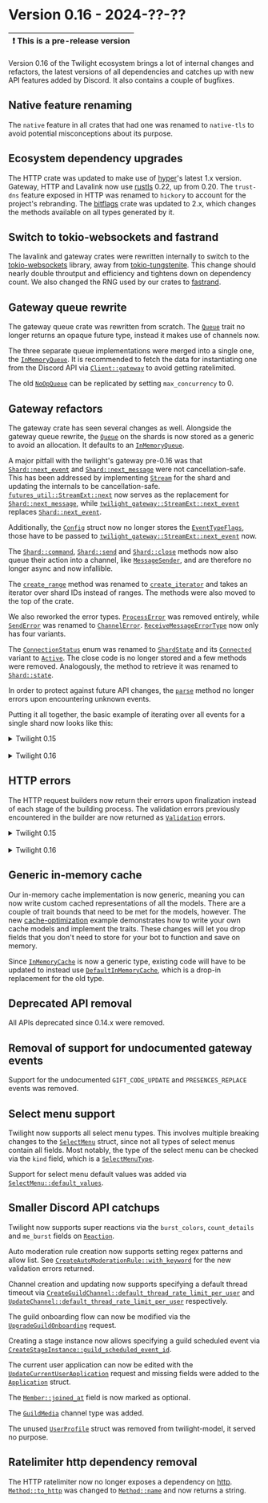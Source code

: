 # Version 0.16 - 2024-??-??

| ❗  This is a pre-release version  |
|------------------------------------|

Version 0.16 of the Twilight ecosystem brings a lot of internal changes and
refactors, the latest versions of all dependencies and catches up with new API
features added by Discord. It also contains a couple of bugfixes.

## Native feature renaming

The `native` feature in all crates that had one was renamed to `native-tls` to
avoid potential misconceptions about its purpose.

## Ecosystem dependency upgrades

The HTTP crate was updated to make use of [hyper]'s latest 1.x version.
Gateway, HTTP and Lavalink now use [rustls] 0.22, up from 0.20. The `trust-dns`
feature exposed in HTTP was renamed to `hickory` to account for the project's
rebranding. The [bitflags] crate was updated to 2.x, which changes the methods
available on all types generated by it.

## Switch to tokio-websockets and fastrand

The lavalink and gateway crates were rewritten internally to switch to the
[tokio-websockets] library, away from [tokio-tungstenite]. This change should
nearly double throutput and efficiency and tightens down on dependency count.
We also changed the RNG used by our crates to [fastrand].

## Gateway queue rewrite

The gateway queue crate was rewritten from scratch. The [`Queue`] trait no
longer returns an opaque future type, instead it makes use of channels now.

The three separate queue implementations were merged into a single one, the
[`InMemoryQueue`]. It is recommended to fetch the data for instantiating one
from the Discord API via [`Client::gateway`] to avoid getting ratelimited.

The old [`NoOpQueue`] can be replicated by setting `max_concurrency` to 0.

## Gateway refactors

The gateway crate has seen several changes as well. Alongside the gateway
queue rewrite, the [`Queue`] on the shards is now stored as a generic to avoid
an allocation. It defaults to an [`InMemoryQueue`].

A major pitfall with the twilight's gateway pre-0.16 was that
[`Shard::next_event`] and [`Shard::next_message`] were not cancellation-safe.
This has been addressed by implementing [`Stream`] for the shard and updating
the internals to be cancellation-safe. [`futures_util::StreamExt::next`] now
serves as the replacement for [`Shard::next_message`], while
[`twilight_gateway::StreamExt::next_event`] replaces [`Shard::next_event`].

Additionally, the [`Config`] struct now no longer stores the
[`EventTypeFlags`], those have to be passed to
[`twilight_gateway::StreamExt::next_event`] now.

The [`Shard::command`], [`Shard::send`] and [`Shard::close`] methods now also
queue their action into a channel, like [`MessageSender`], and are therefore no
longer async and now infallible.

The [`create_range`] method was renamed to [`create_iterator`] and takes an
iterator over shard IDs instead of ranges. The methods were also moved to the
top of the crate.

We also reworked the error types. [`ProcessError`] was removed entirely, while
[`SendError`] was renamed to [`ChannelError`]. [`ReceiveMessageErrorType`] now
only has four variants.

The [`ConnectionStatus`] enum was renamed to [`ShardState`] and its
[`Connected`] variant to [`Active`]. The close code is no longer stored and a
few methods were removed. Analogously, the method to retrieve it was renamed to
[`Shard::state`].

In order to protect against future API changes, the [`parse`] method no longer
errors upon encountering unknown events.

Putting it all together, the basic example of iterating over all events for a
single shard now looks like this:

<details>
<summary>Twilight 0.15</summary>

```rust,ignore
let intents = Intents::GUILDS | Intents::GUILD_MODERATION;
let mut shard = Shard::new(ShardId::ONE, env::var("DISCORD_TOKEN")?, intents);

loop {
    let event = match shard.next_event().await {
        Ok(event) => event,
        Err(source) => {
            tracing::warn!(?source, "error receiving event");

            if source.is_fatal() {
                break;
            }

            continue;
        }
    };

    println!("Event: {event:?}");
}
```
</details>
<br />
<details>
<summary>Twilight 0.16</summary>

```rust,ignore
use twilight_gateway::StreamExt;

let intents = Intents::GUILDS | Intents::GUILD_MODERATION;
let mut shard = Shard::new(ShardId::ONE, env::var("DISCORD_TOKEN")?, intents);

while let Some(item) = shard.next_event(EventTypeFlags::all()).await {
    let Ok(event) = item else {
        tracing::warn!(source = ?item.unwrap_err(), "error receiving event");

        continue;
    };

    println!("Event: {event:?}");
}
```
</details>

## HTTP errors

The HTTP request builders now return their errors upon finalization instead of
each stage of the building process. The validation errors previously
encountered in the builder are now returned as [`Validation`] errors.

<details>
<summary>Twilight 0.15</summary>

```rust,ignore
let response = client.create_message(channel_id)
    .content("I am a message!")?
    .embeds(&embeds)?
    .tts(true)
    .await?;
```
</details>
<br />
<details>
<summary>Twilight 0.16</summary>

```rust,ignore
let response = client.create_message(channel_id)
    .content("I am a message!")
    .embeds(&embeds)
    .tts(true)
    .await?;
```
</details>

## Generic in-memory cache

Our in-memory cache implementation is now generic, meaning you can now write
custom cached representations of all the models. There are a couple of trait
bounds that need to be met for the models, however. The new [cache-optimization]
example demonstrates how to write your own cache models and implement the
traits. These changes will let you drop fields that you don't need to store
for your bot to function and save on memory.

Since [`InMemoryCache`] is now a generic type, existing code will have to be
updated to instead use [`DefaultInMemoryCache`], which is a drop-in replacement
for the old type.

## Deprecated API removal

All APIs deprecated since 0.14.x were removed.

## Removal of support for undocumented gateway events

Support for the undocumented `GIFT_CODE_UPDATE` and `PRESENCES_REPLACE` events
was removed.

## Select menu support

Twilight now supports all select menu types. This involves multiple breaking
changes to the [`SelectMenu`] struct, since not all types of select menus
contain all fields. Most notably, the type of the select menu can be checked
via the `kind` field, which is a [`SelectMenuType`].

Support for select menu default values was added via
[`SelectMenu::default_values`].

## Smaller Discord API catchups

Twilight now supports super reactions via the `burst_colors`, `count_details`
and `me_burst` fields on [`Reaction`].

Auto moderation rule creation now supports setting regex patterns and allow
list. See [`CreateAutoModerationRule::with_keyword`] for the new validation
errors returned.

Channel creation and updating now supports specifying a default thread timeout
via [`CreateGuildChannel::default_thread_rate_limit_per_user`] and
[`UpdateChannel::default_thread_rate_limit_per_user`] respectively.

The guild onboarding flow can now be modified via the
[`UpgradeGuildOnboarding`] request.

Creating a stage instance now allows specifying a guild scheduled event via
[`CreateStageInstance::guild_scheduled_event_id`].

The current user application can now be edited with the
[`UpdateCurrentUserApplication`] request and missing fields were added to the
[`Application`] struct.

The [`Member::joined_at`] field is now marked as optional.

The [`GuildMedia`] channel type was added.

The unused [`UserProfile`] struct was removed from twilight-model, it served
no purpose.

## Ratelimiter http dependency removal

The HTTP ratelimiter now no longer exposes a dependency on [http].
[`Method::to_http`] was changed to [`Method::name`] and now returns a string.

[`Active`]: https://docs.rs/twilight-gateway/0.16.0-rc.1/twilight_gateway/enum.ShardState.html#variant.Active
[`Application`]: https://docs.rs/twilight-model/0.16.0-rc.1/twilight_model/oauth/struct.Application.html
[`ChannelError`]: https://docs.rs/twilight-gateway/0.16.0-rc.1/twilight_gateway/error/struct.ChannelError.html
[`Client::gateway`]: https://docs.rs/twilight-http/0.16.0-rc.1/twilight_http/client/struct.Client.html#method.gateway
[`Config`]: https://docs.rs/twilight-gateway/0.16.0-rc.1/twilight_gateway/struct.Config.html
[`Connected`]: https://docs.rs/twilight-gateway/0.15.4/twilight_gateway/enum.ConnectionStatus.html#variant.Connected
[`ConnectionStatus`]: https://docs.rs/twilight-gateway/0.15.4/twilight_gateway/enum.ConnectionStatus.html
[`create_iterator`]: https://docs.rs/twilight-gateway/0.16.0-rc.1/twilight_gateway/fn.create_iterator.html
[`create_range`]: https://docs.rs/twilight-gateway/0.15.4/twilight_gateway/stream/fn.create_range.html
[`CreateAutoModerationRule::with_keyword`]: https://docs.rs/twilight-http/0.16.0-rc.1/twilight_http/request/guild/auto_moderation/struct.CreateAutoModerationRule.html#method.with_keyword
[`CreateGuildChannel::default_thread_rate_limit_per_user`]: https://docs.rs/twilight-http/0.16.0-rc.1/twilight_http/request/guild/struct.CreateGuildChannel.html#method.default_thread_rate_limit_per_user
[`CreateStageInstance::guild_scheduled_event_id`]: https://docs.rs/twilight-http/0.16.0-rc.1/twilight_http/request/channel/stage/struct.CreateStageInstance.html#method.guild_scheduled_event_id
[`DefaultInMemoryCache`]: https://docs.rs/twilight-cache-inmemory/0.16.0-rc.1/twilight_cache_inmemory/type.DefaultInMemoryCache.html
[`EventTypeFlags`]: https://docs.rs/twilight-gateway/0.16.0-rc.1/twilight_gateway/struct.EventTypeFlags.html
[`futures_util::StreamExt::next`]: https://docs.rs/futures-util/latest/futures_util/stream/trait.StreamExt.html#method.next
[`GuildMedia`]: https://docs.rs/twilight-model/0.16.0-rc.1/twilight_model/channel/enum.ChannelType.html#variant.GuildMedia
[`InMemoryCache`]: https://docs.rs/twilight-cache-inmemory/0.16.0-rc.1/twilight_cache_inmemory/struct.InMemoryCache.html
[`InMemoryQueue`]: https://docs.rs/twilight-gateway-queue/0.16.0-rc.1/twilight_gateway_queue/struct.InMemoryQueue.html
[`Member::joined_at`]: https://docs.rs/twilight-model/0.16.0-rc.1/twilight_model/guild/struct.Member.html#structfield.joined_at
[`MessageSender`]: https://docs.rs/twilight-gateway/0.16.0-rc.1/twilight_gateway/struct.MessageSender.html
[`Method::name`]: https://docs.rs/twilight-http-ratelimiting/0.16.0-rc.1/twilight_http_ratelimiting/request/enum.Method.html#method.name
[`Method::to_http`]: https://docs.rs/twilight-http-ratelimiting/0.15.3/twilight_http_ratelimiting/request/enum.Method.html#method.to_http
[`NoOpQueue`]: https://docs.rs/twilight-gateway-queue/0.15.4/twilight_gateway_queue/struct.NoOpQueue.html
[`parse`]: https://docs.rs/twilight-gateway/0.16.0-rc.1/twilight_gateway/fn.parse.html
[`ProcessError`]: https://docs.rs/twilight-gateway/0.15.4/twilight_gateway/error/struct.ProcessError.html
[`Queue`]: https://docs.rs/twilight-gateway-queue/0.16.0-rc.1/twilight_gateway_queue/trait.Queue.html
[`Reaction`]: https://docs.rs/twilight-model/0.16.0-rc.1/twilight_model/channel/message/struct.Reaction.html
[`ReceiveMessageErrorType`]: https://docs.rs/twilight-gateway/0.16.0-rc.1/twilight_gateway/error/enum.ReceiveMessageErrorType.html
[`SelectMenu::default_values`]: https://docs.rs/twilight-model/0.16.0-rc.1/twilight_model/channel/message/component/struct.SelectMenu.html#structfield.default_values
[`SelectMenu`]: https://docs.rs/twilight-model/0.16.0-rc.1/twilight_model/channel/message/component/struct.SelectMenu.html
[`SelectMenuType`]: https://docs.rs/twilight-model/0.16.0-rc.1/twilight_model/channel/message/component/enum.SelectMenuType.html
[`SendError`]: https://docs.rs/twilight-gateway/0.15.4/twilight_gateway/error/struct.SendError.html
[`Shard::close`]: https://docs.rs/twilight-gateway/0.16.0-rc.1/twilight_gateway/struct.Shard.html#method.close
[`Shard::command`]: https://docs.rs/twilight-gateway/0.16.0-rc.1/twilight_gateway/struct.Shard.html#method.command
[`Shard::next_event`]: https://docs.rs/twilight-gateway/0.15.4/twilight_gateway/struct.Shard.html#method.next_event
[`Shard::next_message`]: https://docs.rs/twilight-gateway/0.15.4/twilight_gateway/struct.Shard.html#method.next_message
[`Shard::send`]: https://docs.rs/twilight-gateway/0.16.0-rc.1/twilight_gateway/struct.Shard.html#method.send
[`Shard::state`]: https://docs.rs/twilight-gateway/0.16.0-rc.1/twilight_gateway/struct.Shard.html#method.state
[`ShardState`]: https://docs.rs/twilight-gateway/0.16.0-rc.1/twilight_gateway/enum.ShardState.html
[`Stream`]: https://docs.rs/twilight-gateway/0.16.0-rc.1/twilight_gateway/struct.Shard.html#impl-Stream-for-Shard%3CQ%3E
[`twilight_gateway::StreamExt::next_event`]: https://docs.rs/twilight-gateway/0.16.0-rc.1/twilight_gateway/trait.StreamExt.html#method.next_event
[`UpdateChannel::default_thread_rate_limit_per_user`]: https://docs.rs/twilight-http/0.16.0-rc.1/twilight_http/request/channel/struct.UpdateChannel.html#method.default_thread_rate_limit_per_user
[`UpdateCurrentUserApplication`]: https://docs.rs/twilight-http/0.16.0-rc.1/twilight_http/request/struct.UpdateCurrentUserApplication.html
[`UpgradeGuildOnboarding`]: https://docs.rs/twilight-http/0.16.0-rc.1/twilight_http/request/guild/update_guild_onboarding/struct.UpdateGuildOnboarding.html
[`UserProfile`]: https://docs.rs/twilight-model/0.15.4/twilight_model/user/struct.UserProfile.html
[`Validation`]: https://docs.rs/twilight-http/0.16.0-rc.1/twilight_http/error/enum.ErrorType.html#variant.Validation
[bitflags]: https://docs.rs/bitflags/2.4.2/bitflags/index.html
[cache-optimization]: https://github.com/twilight-rs/twilight/tree/twilight-cache-inmemory-0.16.0-rc.1/examples/cache-optimization
[fastrand]: https://docs.rs/fastrand/2.0.1/fastrand/index.html
[http]: https://docs.rs/http/0.2.11/http/index.html
[hyper]: https://docs.rs/hyper/1.2.0/hyper/index.html
[rustls]: https://docs.rs/rustls/0.22.2/rustls/index.html
[tokio-tungstenite]: https://docs.rs/tokio-tungstenite/0.21.0/tokio_tungstenite/index.html
[tokio-websockets]: https://docs.rs/tokio-websockets/0.5.1/tokio_websockets/index.html
